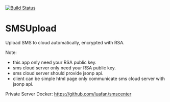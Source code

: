 [![Build Status](https://travis-ci.org/samchang8826/SMSUpload.svg?branch=master)](https://travis-ci.org/samchang8826/SMSUpload)

# SMSUpload
Upload SMS to cloud automatically, encrypted with RSA.

Note:
* this app only need your RSA public key.
* sms cloud server only need your RSA public key.
* sms cloud server should provide jsonp api.
* client can be simple html page only communicate sms cloud server with jsonp api.

Private Server Docker:
https://github.com/luafan/smscenter
